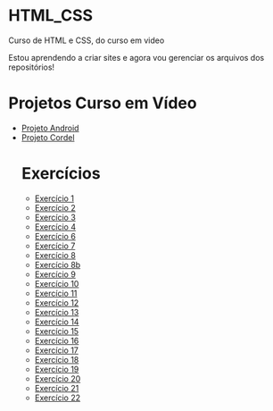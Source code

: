 # HTML_CSS
 Curso de HTML e CSS, do curso em video

Estou aprendendo a criar sites e agora vou gerenciar os arquivos dos repositórios!

# Projetos Curso em Vídeo
<ul>
    <li><a href="https://denilsonpereira.github.io/projeto-android/">Projeto Android</a>
    <li><a href="https://denilsonpereira.github.io/projeto-cordel/">Projeto Cordel</a>


# Exercícios
<ul>
    <li><a href="https://denilsonpereira.github.io/HTML_CSS/exercicios/ex001/index.html" target="_blank"> Exercício 1</a> 
    <li><a href="https://denilsonpereira.github.io/HTML_CSS/exercicios/ex002/index.html" target="_blank"> Exercício 2</a> 
    <li><a href="https://denilsonpereira.github.io/HTML_CSS/exercicios/ex003/index.html" target="_blank"> Exercício 3</a> 
    <li><a href="https://denilsonpereira.github.io/HTML_CSS/exercicios/ex004/index.html" target="_blank"> Exercício 4</a> 
    <li><a href="https://denilsonpereira.github.io/HTML_CSS/exercicios/ex006/index.html" target="_blank"> Exercício 6</a>
    <li><a href="https://denilsonpereira.github.io/HTML_CSS/exercicios/ex0007/index.html" target="_blank"> Exercício 7</a>
    <li><a href="https://denilsonpereira.github.io/HTML_CSS/exercicios/ex008/index.html" target="_blank"> Exercício 8</a>
    <li><a href="https://denilsonpereira.github.io/HTML_CSS/exercicios/ex008b/index.html" target="_blank"> Exercício 8b</a>
    <li><a href="https://denilsonpereira.github.io/HTML_CSS/exercicios/ex009/index.html" target="_blank"> Exercício 9</a>
    <li><a href="https://denilsonpereira.github.io/HTML_CSS/exercicios/ex0010/index.html" target="_blank"> Exercício 10</a>
    <li><a href="https://denilsonpereira.github.io/HTML_CSS/exercicios/ex0011/index.html" target="_blank"> Exercício 11</a>
    <li><a href="https://denilsonpereira.github.io/HTML_CSS/exercicios/ex0012/index.html" target="_blank"> Exercício 12</a>
    <li><a href="https://denilsonpereira.github.io/HTML_CSS/exercicios/ex0013/index.html" target="_blank"> Exercício 13</a>
    <li><a href="https://denilsonpereira.github.io/HTML_CSS/exercicios/ex0014/index.html" target="_blank"> Exercício 14</a>
    <li><a href="https://denilsonpereira.github.io/HTML_CSS/exercicios/ex0015/index.html" target="_blank"> Exercício 15</a>
    <li><a href="https://denilsonpereira.github.io/HTML_CSS/exercicios/ex0016/index.html" target="_blank"> Exercício 16</a>
    <li><a href="https://denilsonpereira.github.io/HTML_CSS/exercicios/ex0017/fontes01.html" target="_blank"> Exercício 17</a>
    <li><a href="https://denilsonpereira.github.io/HTML_CSS/exercicios/ex0018/fonte01.html" target="_blank"> Exercício 18</a>
    <li><a href="https://denilsonpereira.github.io/HTML_CSS/exercicios/ex0019/seletor01.html" target="_blank"> Exercício 19</a>
    <li><a href="https://denilsonpereira.github.io/HTML_CSS/exercicios/ex0020/links.html" target="_blank"> Exercício 20</a>
    <li><a href="https://denilsonpereira.github.io/HTML_CSS/exercicios/ex0021/caixa01.html" target="_blank"> Exercício 21</a>
    <li><a href="https://denilsonpereira.github.io/HTML_CSS/exercicios/ex0022/fundo01.html" target="_blank"> Exercício 22</a>
